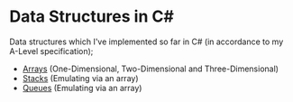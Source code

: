 # Data Structures in C#
Data structures which I've implemented so far in C# (in accordance to my A-Level specification);

- [Arrays](https://github.com/krishhhyr/data-structures-c-sharp/blob/main/Arrays/Program.cs) (One-Dimensional, Two-Dimensional and Three-Dimensional)
- [Stacks](https://github.com/krishhhyr/data-structures-c-sharp/blob/main/Stacks/Program.cs) (Emulating via an array)
- [Queues](https://github.com/krishhhyr/data-structures-c-sharp/blob/main/Queues/Program.cs) (Emulating via an array)
